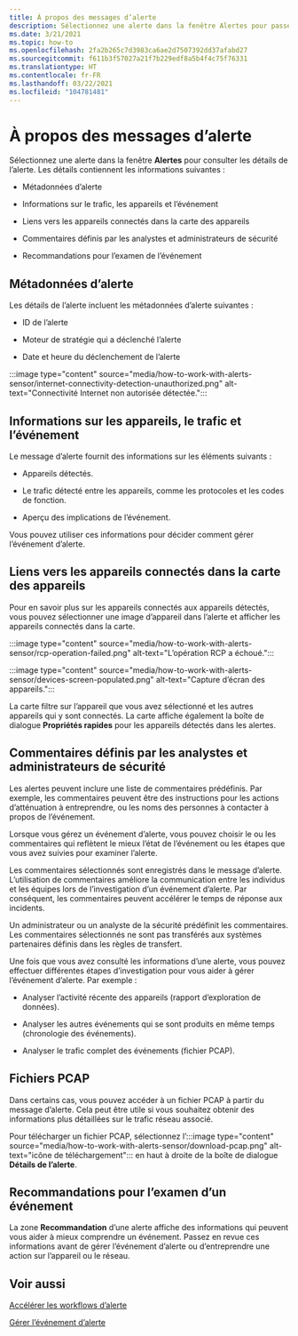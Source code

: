 ```yaml
---
title: À propos des messages d’alerte
description: Sélectionnez une alerte dans la fenêtre Alertes pour passer en revue les détails.
ms.date: 3/21/2021
ms.topic: how-to
ms.openlocfilehash: 2fa2b265c7d3983ca6ae2d7507392dd37afabd27
ms.sourcegitcommit: f611b3f57027a21f7b229edf8a5b4f4c75f76331
ms.translationtype: HT
ms.contentlocale: fr-FR
ms.lasthandoff: 03/22/2021
ms.locfileid: "104781481"
---
```

# <a name="about-alert-messages"></a>À propos des messages d’alerte

Sélectionnez une alerte dans la fenêtre **Alertes** pour consulter les détails de l’alerte. Les détails contiennent les informations suivantes :

- Métadonnées d’alerte

- Informations sur le trafic, les appareils et l’événement

- Liens vers les appareils connectés dans la carte des appareils

- Commentaires définis par les analystes et administrateurs de sécurité

- Recommandations pour l’examen de l’événement

## <a name="alert-metadata"></a>Métadonnées d’alerte

Les détails de l’alerte incluent les métadonnées d’alerte suivantes :

  - ID de l’alerte

  - Moteur de stratégie qui a déclenché l’alerte

  - Date et heure du déclenchement de l’alerte

:::image type="content" source="media/how-to-work-with-alerts-sensor/internet-connectivity-detection-unauthorized.png" alt-text="Connectivité Internet non autorisée détectée.":::

## <a name="information-about-devices-traffic-and-the-event"></a>Informations sur les appareils, le trafic et l’événement

Le message d’alerte fournit des informations sur les éléments suivants :

  - Appareils détectés.

  - Le trafic détecté entre les appareils, comme les protocoles et les codes de fonction.

  - Aperçu des implications de l’événement.

Vous pouvez utiliser ces informations pour décider comment gérer l’événement d’alerte.

## <a name="links-to-connected-devices-in-the-device-map"></a>Liens vers les appareils connectés dans la carte des appareils

Pour en savoir plus sur les appareils connectés aux appareils détectés, vous pouvez sélectionner une image d’appareil dans l’alerte et afficher les appareils connectés dans la carte.

:::image type="content" source="media/how-to-work-with-alerts-sensor/rcp-operation-failed.png" alt-text="L’opération RCP a échoué.":::

:::image type="content" source="media/how-to-work-with-alerts-sensor/devices-screen-populated.png" alt-text="Capture d’écran des appareils.":::

La carte filtre sur l’appareil que vous avez sélectionné et les autres appareils qui y sont connectés. La carte affiche également la boîte de dialogue **Propriétés rapides** pour les appareils détectés dans les alertes.

## <a name="comments-defined-by-security-analysts-and-administrators"></a>Commentaires définis par les analystes et administrateurs de sécurité 

Les alertes peuvent inclure une liste de commentaires prédéfinis. Par exemple, les commentaires peuvent être des instructions pour les actions d’atténuation à entreprendre, ou les noms des personnes à contacter à propos de l’événement.

Lorsque vous gérez un événement d’alerte, vous pouvez choisir le ou les commentaires qui reflètent le mieux l’état de l’événement ou les étapes que vous avez suivies pour examiner l’alerte.

Les commentaires sélectionnés sont enregistrés dans le message d’alerte. L’utilisation de commentaires améliore la communication entre les individus et les équipes lors de l’investigation d’un événement d’alerte. Par conséquent, les commentaires peuvent accélérer le temps de réponse aux incidents.

Un administrateur ou un analyste de la sécurité prédéfinit les commentaires. Les commentaires sélectionnés ne sont pas transférés aux systèmes partenaires définis dans les règles de transfert.

Une fois que vous avez consulté les informations d’une alerte, vous pouvez effectuer différentes étapes d’investigation pour vous aider à gérer l’événement d’alerte. Par exemple :

- Analyser l’activité récente des appareils (rapport d’exploration de données). 

- Analyser les autres événements qui se sont produits en même temps (chronologie des événements). 

- Analyser le trafic complet des événements (fichier PCAP).

## <a name="pcap-files"></a>Fichiers PCAP

Dans certains cas, vous pouvez accéder à un fichier PCAP à partir du message d’alerte. Cela peut être utile si vous souhaitez obtenir des informations plus détaillées sur le trafic réseau associé.

Pour télécharger un fichier PCAP, sélectionnez l’:::image type="content" source="media/how-to-work-with-alerts-sensor/download-pcap.png" alt-text="icône de téléchargement"::: en haut à droite de la boîte de dialogue **Détails de l’alerte**.

## <a name="recommendations-for-investigating-an-event"></a>Recommandations pour l’examen d’un événement 

La zone **Recommandation** d’une alerte affiche des informations qui peuvent vous aider à mieux comprendre un événement. Passez en revue ces informations avant de gérer l’événement d’alerte ou d’entreprendre une action sur l’appareil ou le réseau.

## <a name="see-also"></a>Voir aussi

[Accélérer les workflows d’alerte](how-to-accelerate-alert-incident-response.md)

[Gérer l’événement d’alerte](how-to-manage-the-alert-event.md)

